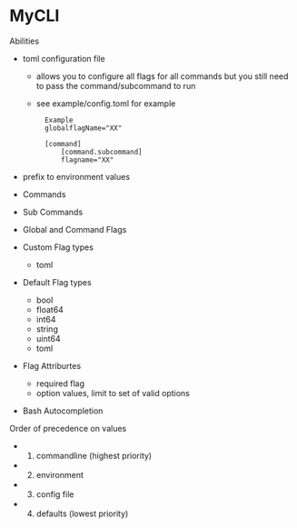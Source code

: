 # MyCLI

  Abilities
  - toml configuration file

    - allows you to configure all flags for all commands but you still  need to pass the command/subcommand to run
    - see example/config.toml for example
      
            Example
            globalflagName="XX"
      
            [command]
                [command.subcommand]
                flagname="XX"
  - prefix to environment values
  - Commands
  - Sub Commands
  - Global and Command Flags
  - Custom Flag types 
    - toml
  - Default Flag types
    - bool
    - float64
    - int64
    - string
    - uint64
    - toml
  - Flag Attriburtes
    - required flag
    - option values, limit to set of valid options
  - Bash Autocompletion
    
Order of precedence on values
   - 1. commandline  (highest priority)
   - 2. environment
   - 3. config file
   - 4. defaults     (lowest priority)
